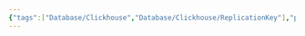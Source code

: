 ```yaml
---
{"tags":["Database/Clickhouse","Database/Clickhouse/ReplicationKey"],"projects":["EventStore"],"url":"https://github.com/jaegertracing/jaeger-clickhouse/blob/main/guide-sharding-and-replication.md?utm_source=chatgpt.com","type":"Article","Description":"Replication key chosen in Jaegar clickhouse community edition","Areas":null,"publish":true,"PassFrontmatter":true,"created":"2024-12-20T13:05:44.183+05:30","updated":"2024-12-26T09:11:27.258+05:30"}
---
```


